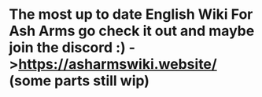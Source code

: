 # The most up to date English Wiki For Ash Arms go check it out and maybe join the discord :) ->https://asharmswiki.website/ (some parts still wip)
